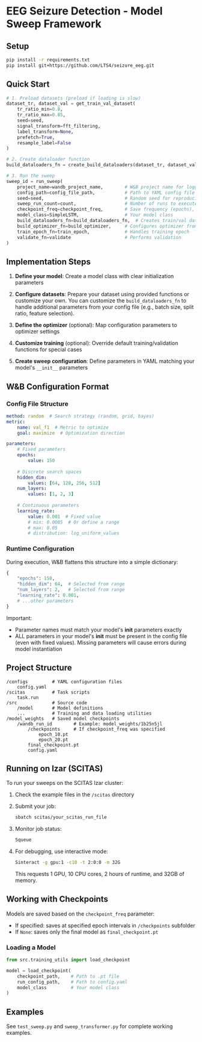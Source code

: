 # EEG Seizure Detection - Model Sweep Framework

## Setup
```bash
pip install -r requirements.txt
pip install git+https://github.com/LTS4/seizure_eeg.git
```

## Quick Start

```python
# 1. Preload datasets (preload if loading is slow)
dataset_tr, dataset_val = get_train_val_dataset(
    tr_ratio_min=0.8,
    tr_ratio_max=0.85,
    seed=seed,
    signal_transform=fft_filtering,
    label_transform=None,
    prefetch=True,
    resample_label=False
)

# 2. Create dataloader function
build_dataloaders_fn = create_build_dataloaders(dataset_tr, dataset_val)

# 3. Run the sweep
sweep_id = run_sweep(
    project_name=wandb_project_name,        # W&B project name for logging
    config_path=config_file_path,           # Path to YAML config file
    seed=seed,                              # Random seed for reproducibility
    sweep_run_count=count,                  # Number of runs to execute
    checkpoint_freq=checkpoint_freq,        # Save frequency (epochs), None = final only
    model_class=SimpleLSTM,                 # Your model class 
    build_dataloaders_fn=build_dataloaders_fn,  # Creates train/val dataloaders
    build_optimizer_fn=build_optimizer,     # Configures optimizer from config
    train_epoch_fn=train_epoch,             # Handles training epoch
    validate_fn=validate                    # Performs validation
)
```

## Implementation Steps

1. **Define your model**: Create a model class with clear initialization parameters

2. **Configure datasets**: Prepare your dataset using provided functions or customize your own.
You can customize the `build_dataloaders_fn` to handle additional parameters from your config file (e.g., batch size, split ratio, feature selection).

3. **Define the optimizer** (optional): Map configuration parameters to optimizer settings

4. **Customize training** (optional): Override default training/validation functions for special cases

5. **Create sweep configuration**: Define parameters in YAML matching your model's `__init__` parameters

## W&B Configuration Format

### Config File Structure
```yaml
method: random  # Search strategy (random, grid, bayes)
metric:
    name: val_f1  # Metric to optimize
    goal: maximize  # Optimization direction

parameters:
    # Fixed parameters
    epochs:
        value: 150
        
    # Discrete search spaces
    hidden_dim:
        values: [64, 128, 256, 512]
    num_layers:
        values: [1, 2, 3]
        
    # Continuous parameters
    learning_rate:
        value: 0.001  # Fixed value
        # min: 0.0005  # Or define a range
        # max: 0.05    
        # distribution: log_uniform_values
```

### Runtime Configuration
During execution, W&B flattens this structure into a simple dictionary:

```python
{
    "epochs": 150,
    "hidden_dim": 64,  # Selected from range
    "num_layers": 2,   # Selected from range
    "learning_rate": 0.001,
    # ...other parameters
}
```

Important:

- Parameter names must match your model's __init__ parameters exactly
- ALL parameters in your model's __init__ must be present in the config file (even with fixed values). Missing parameters will cause errors during model instantiation

## Project Structure

```
/configs         # YAML configuration files
    config.yaml
/scitas          # Task scripts
    task.run
/src             # Source code
    /model       # Model definitions
    ...          # Training and data loading utilities
/model_weights   # Saved model checkpoints
    /wandb_run_id        # Example: model_weights/1b25n5jl
        /checkpoints     # If checkpoint_freq was specified
            epoch_10.pt
            epoch_20.pt
        final_checkpoint.pt
        config.yaml
```

## Running on Izar (SCITAS)

To run your sweeps on the SCITAS Izar cluster:

1. Check the example files in the `/scitas` directory
2. Submit your job:
   ```bash
   sbatch scitas/your_scitas_run_file
   ```

3. Monitor job status:
   ```bash
   Squeue
   ```

4. For debugging, use interactive mode:
   ```bash
   Sinteract -g gpu:1 -c10 -t 2:0:0 -m 32G
   ```
   This requests 1 GPU, 10 CPU cores, 2 hours of runtime, and 32GB of memory.

## Working with Checkpoints

Models are saved based on the `checkpoint_freq` parameter:
- If specified: saves at specified epoch intervals in `/checkpoints` subfolder
- If `None`: saves only the final model as `final_checkpoint.pt`

### Loading a Model
```python
from src.training_utils import load_checkpoint

model = load_checkpoint(
    checkpoint_path,    # Path to .pt file
    run_config_path,    # Path to config.yaml
    model_class         # Your model class
)
```

## Examples
See `test_sweep.py` and `sweep_transformer.py` for complete working examples.